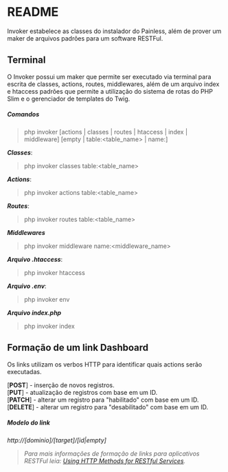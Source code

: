 # README

Invoker estabelece as classes do instalador do Painless, além de prover um maker de arquivos padrões para um software RESTFul.

## Terminal
O Invoker possui um maker que permite ser executado via terminal para escrita de classes, actions, routes, middlewares, além de um arquivo index e htaccess padrões que permite a utilização do sistema de rotas do PHP Slim e o gerenciador de templates do Twig.

##### Comandos
>php invoker [actions | classes | routes | htaccess | index | middleware] [empty | table:<table_name> | name:<name>]

_**Classes**_:
> php invoker classes table:<table_name>

_**Actions**_:
> php invoker actions table:<table_name>

_**Routes**_:
> php invoker routes table:<table_name>
  
_**Middlewares**_
> php invoker middleware name:<middleware_name>

_**Arquivo  .htaccess**_:  
> php invoker htaccess

_**Arquivo  .env**_:  
> php invoker env
  
_**Arquivo index.php**_
> php invoker index

## Formação de um link Dashboard
Os links utilizam os verbos HTTP para identificar quais actions serão executadas.

[**POST**]   - inserção de novos registros.  
[**PUT**]    - atualização de registros com base em um ID.  
[**PATCH**]  - alterar um registro para "habilitado" com base em um ID.  
[**DELETE**] - alterar um registro para "desabilitado" com base em um ID.

##### Modelo do link
_http://[dominio]/[target]/[id|empty]_

>_Para mais informações de formação de links para aplicativos RESTFul leia: [Using HTTP Methods for RESTful Services](http://www.restapitutorial.com/lessons/httpmethods.html)._
